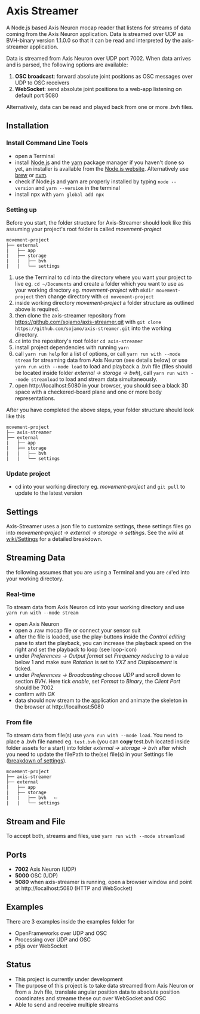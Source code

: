 # Axis Streamer

A Node.js based Axis Neuron mocap reader that listens for streams of data coming from the Axis Neuron application. Data is streamed over UDP as BVH-binary version 1.1.0.0 so that it can be read and interpreted by the axis-streamer application.

Data is streamed from Axis Neuron over UDP port 7002. When data arrives and is parsed, the following options are available:

1. **OSC broadcast**: forward absolute joint positions as OSC messages over UDP to OSC receivers
2. **WebSocket**: send absolute joint positions to a web-app listening on default port 5080

Alternatively, data can be read and played back from one or more .bvh files.

## Installation

### Install Command Line Tools

- open a Terminal
- install [Node.js](https://nodejs.org/en/) and the [yarn](https://yarnpkg.com/) package manager if you haven't done so yet, an installer is available from the [Node.js website](https://nodejs.org/en/download/). Alternatively use [brew](https://brew.sh/) or [nvm](https://github.com/nvm-sh/nvm).
- check if Node.js and yarn are properly installed by typing `node --version` and `yarn --version` in the terminal
- install npx with `yarn global add npx`

### Setting up

Before you start, the folder structure for Axis-Streamer should look like this assuming your project's root folder is called _movement-project_

```
movement-project
├── external
|   ├── app
|   ├── storage
|   |   ├── bvh
|   |   └── settings
```

1. use the Terminal to cd into the directory where you want your project to live eg. `cd ~/Documents` and create a folder which you want to use as your working directory eg. _movement-project_ with `mkdir movement-project` then change directory with `cd movement-project`
2. inside working directory _movement-project_ a folder structure as outlined above is required.
3. then clone the axis-streamer repository from https://github.com/sojamo/axis-streamer.git with `git clone https://github.com/sojamo/axis-streamer.git` into the working directory.
4. `cd` into the repository's root folder `cd axis-streamer`
5. install project dependencies with running `yarn`
6. call `yarn run help` for a list of options, or call `yarn run with --mode stream` for streaming data from Axis Neuron (see details below) or use `yarn run with --mode load` to load and playback a .bvh file (files should be located inside folder _external → storage → bvh_), call `yarn run with --mode streamload` to load and stream data simultaneously.
7. open http://localhost:5080 in your browser, you should see a black 3D space with a checkered-board plane and one or more body representations.

After you have completed the above steps, your folder structure should look like this

```
movement-project
├── axis-streamer
├── external
|   ├── app
|   ├── storage
|   |   ├── bvh
|   |   └── settings
```

### Update project

- cd into your working directory eg. _movement-project_ and `git pull` to update to the latest version

## Settings

Axis-Streamer uses a json file to customize settings, these settings files go into _movement-project → external → storage → settings_. See the wiki at [wiki/Settings](https://github.com/sojamo/axis-streamer/wiki/Settings) for a detailed breakdown.

## Streaming Data

the following assumes that you are using a Terminal and you are `cd`'ed into your working directory.

### Real-time

To stream data from Axis Neuron cd into your working directory and use `yarn run with --mode stream`

- open Axis Neuron
- open a .raw mocap file or connect your sensor suit
- after the file is loaded, use the play-buttons inside the _Control editing_ pane to start the playback, you can increase the playback speed on the right and set the playback to loop (see loop-icon)
- under _Preferences → Output format_ set _Frequency reducing_ to a value below 1 and make sure _Rotation_ is set to _YXZ_ and _Displacement_ is ticked.
- under _Preferences → Broadcasting_ choose _UDP_ and scroll down to section _BVH_. Here tick _enable_, set _Format_ to _Binary_, the _Client Port_ should be 7002
- confirm with _OK_
- data should now stream to the application and animate the skeleton in the browser at http://localhost:5080

### From file

To stream data from file(s) use `yarn run with --mode load`. You need to place a .bvh file named eg. `test.bvh` (you can **copy** test.bvh located inside folder assets for a start) into folder _external → storage → bvh_ after which you need to update the filePath to the(se) file(s) in your Settings file ([breakdown of settings](https://github.com/sojamo/axis-streamer/wiki/Settings)).

```
movement-project
├── axis-streamer
├── external
|   ├── app
|   ├── storage
|   |   ├── bvh   ⟵
|   |   └── settings
```

## Stream and File

To accept both, streams and files, use `yarn run with --mode streamload`

## Ports

- **7002** Axis Neuron (UDP)
- **5000** OSC (UDP)
- **5080** when axis-streamer is running, open a browser window and point at http://localhost:5080 (HTTP and WebSocket)

## Examples

There are 3 examples inside the examples folder for

- OpenFrameworks over UDP and OSC
- Processing over UDP and OSC
- p5js over WebSocket

## Status

- This project is currently under development
- The purpose of this project is to take data streamed from Axis Neuron or from a .bvh file, translate angular position data to absolute position coordinates and streame these out over WebSocket and OSC
- Able to send and receive multiple streams
